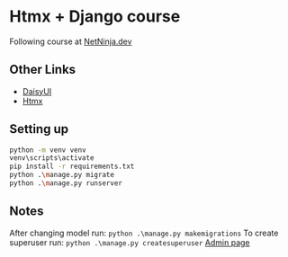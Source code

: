 # Htmx + Django course

Following course at [NetNinja.dev](https://www.youtube.com/watch?v=ig3syqGT1Fg)

## Other Links

- [DaisyUI](https://daisyui.com/)
- [Htmx](https://htmx.org/docs/)

## Setting up

```sh
python -m venv venv
venv\scripts\activate
pip install -r requirements.txt
python .\manage.py migrate
python .\manage.py runserver
```

## Notes

After changing model run: `python .\manage.py makemigrations`
To create superuser run: `python .\manage.py createsuperuser`
[Admin page](http://127.0.0.1:8000/admin/)

